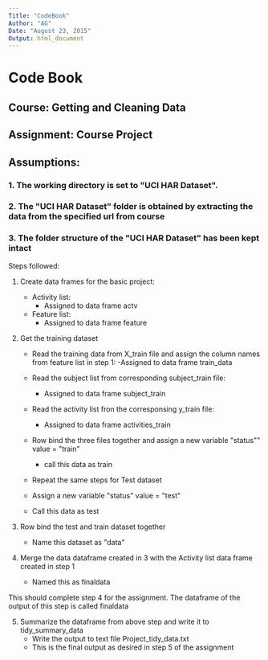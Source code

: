 ```yaml
---
Title: "CodeBook"
Author: "AG"
Date: "August 23, 2015"
Output: html_document
---
```

# Code Book 
## Course: Getting and Cleaning Data
## Assignment:  Course Project
## Assumptions:
### 1. The working directory is set to "UCI HAR Dataset".
### 2. The "UCI HAR Dataset" folder is obtained by extracting the data from the specified url from course
### 3. The folder structure of the "UCI HAR Dataset" has been kept intact

Steps followed:

1. Create data frames for the basic project:
    - Activity list:
      - Assigned to data frame actv
    - Feature list:
      - Assigned to data frame feature
    
2. Get the training dataset
    - Read the training data from X_train file and assign the column names from feature list in step 1:
      -Assigned to data frame train_data
    - Read the subject list from corresponding subject_train file:
      - Assigned to data frame subject_train 
    - Read the activity list fron the corresponsing y_train file:
      - Assigned to data frame activities_train
    - Row bind the three files together and assign a new variable "status"" value = "train"
      - call this data as train
      
    - Repeat the same steps for Test dataset
    - Assign a new variable "status" value = "test"
    - Call this data as test
    
3. Row bind the test and train dataset together
    - Name this dataset as "data"
    
4. Merge the data dataframe created in 3 with the Activity list data frame created in step 1
    - Named this as finaldata

This should complete step 4 for the assignment. The dataframe of the output of this step is called finaldata

5. Summarize the dataframe from above step and write it to tidy_summary_data
    - Write the output to text file Project_tidy_data.txt
    - This is the final output as desired in step 5 of the assignment
